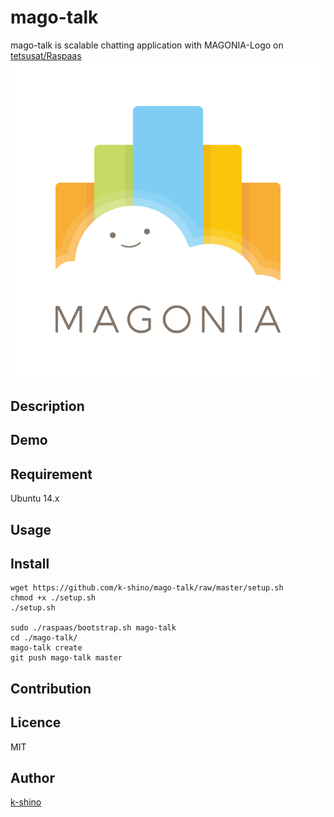 mago-talk
====

mago-talk is scalable chatting application with MAGONIA-Logo on [tetsusat/Raspaas](https://github.com/tetsusat/raspaas)
![MAGONIA](./public/logo.png)


## Description

## Demo

## Requirement

Ubuntu 14.x

## Usage

## Install

```
wget https://github.com/k-shino/mago-talk/raw/master/setup.sh
chmod +x ./setup.sh
./setup.sh

sudo ./raspaas/bootstrap.sh mago-talk
cd ./mago-talk/
mago-talk create
git push mago-talk master
```

## Contribution

## Licence

MIT

## Author

[k-shino](https://github.com/k-shino)
